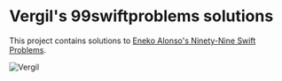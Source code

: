 # Vergil's 99swiftproblems solutions

This project contains solutions to [Eneko Alonso's Ninety-Nine Swift Problems](https://www.enekoalonso.com/projects/99-swift-problems/).

![Vergil](https://media.giphy.com/media/2dj0kKCKlaxwi8ZCHc/giphy.gif)
